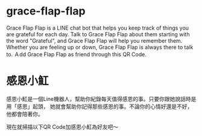 # grace-flap-flap

Grace Flap Flap is a LINE chat bot that helps you keep track of things you are grateful for each day. 
Talk to Grace Flap Flap about them starting with the word "Grateful", 
and Grace Flap Flap will help you remember them. 
Whether you are feeling up or down, Grace Flap Flap is always there to talk to. 
Ａdd Grace Flap Flap as friend through this QR Code. 


# 感恩小魟

感恩小魟是一個Line機器人，幫助你紀錄每天值得感恩的事。只要你跟她說話時是用「感恩」起頭，
她就會幫助你記得那些感恩的事。不論你的心情好還是不好，他都會陪著你。

現在就掃描以下QR Code加感恩小魟為好友吧～
